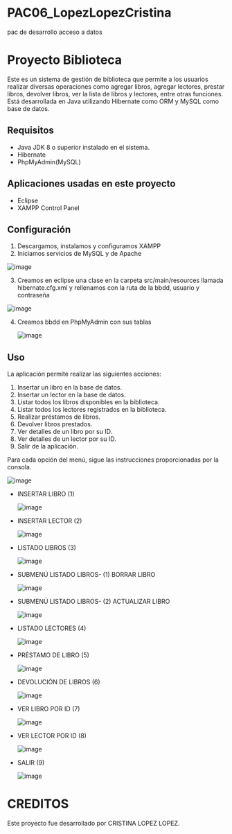 # PAC06_LopezLopezCristina
pac de desarrollo acceso a datos
# Proyecto Biblioteca

Este es un sistema de gestión de biblioteca que permite a los usuarios realizar diversas operaciones como agregar libros, agregar lectores, prestar libros, devolver libros, ver la lista de libros y lectores, entre otras funciones.
Está desarrollada en Java utilizando Hibernate como ORM y MySQL como base de datos.

## Requisitos
* Java JDK 8 o superior instalado en el sistema.
*  Hibernate
* PhpMyAdmin(MySQL)
  
## Aplicaciones usadas en este proyecto
* Eclipse
* XAMPP Control Panel

## Configuración

1. Descargamos, instalamos y configuramos XAMPP 
2. Iniciamos servicios de MySQL y de Apache
   
  ![image](https://github.com/CrisAday/PAC06_LopezLopezCristina/assets/167900357/01a15504-06e0-499c-8dba-0a1ff9fcaf24)

3. Creamos en eclipse una clase en la carpeta src/main/resources llamada hibernate.cfg.xml y rellenamos con la ruta de la bbdd, usuario y contraseña
   

![image](https://github.com/CrisAday/PAC06_LopezLopezCristina/assets/167900357/8f6fb229-ca81-4d96-8f5a-2e31a5fec743)

4. Creamos bbdd en PhpMyAdmin con sus tablas

   ![image](https://github.com/CrisAday/PAC06_LopezLopezCristina/assets/167900357/f70c621d-4a69-4e63-8dc6-1e947193144d)

 


## Uso

La aplicación permite realizar las siguientes acciones:

1. Insertar un libro en la base de datos.
2. Insertar un lector en la base de datos.
3. Listar todos los libros disponibles en la biblioteca.
4. Listar todos los lectores registrados en la biblioteca.
5. Realizar préstamos de libros.
6. Devolver libros prestados.
7. Ver detalles de un libro por su ID.                                            
8. Ver detalles de un lector por su ID.
9. Salir de la aplicación.

Para cada opción del menú, sigue las instrucciones proporcionadas por la consola.

![image](https://github.com/CrisAday/PAC06_LopezLopezCristina/assets/167900357/9386ece5-5eaf-4049-8a09-4423381e892c)

* INSERTAR LIBRO (1)

  ![image](https://github.com/CrisAday/PAC06_LopezLopezCristina/assets/167900357/4d381949-9fc6-4b7a-99a3-d5921bdcc1d5)

* INSERTAR LECTOR (2)

  ![image](https://github.com/CrisAday/PAC06_LopezLopezCristina/assets/167900357/4145646c-1dd8-43d8-aa9c-fd619b479b4c)

* LISTADO LIBROS (3)

  ![image](https://github.com/CrisAday/PAC06_LopezLopezCristina/assets/167900357/7979371b-993d-4c59-ab0a-f6a882d80827)

* SUBMENÚ LISTADO LIBROS- (1) BORRAR LIBRO

  ![image](https://github.com/CrisAday/PAC06_LopezLopezCristina/assets/167900357/16848115-4b29-4bfc-8794-beea497d8a19)

* SUBMENÚ LISTADO LIBROS- (2) ACTUALIZAR LIBRO

  ![image](https://github.com/CrisAday/PAC06_LopezLopezCristina/assets/167900357/8b2ca820-f7c0-4b8d-8a9f-cc7fea2b3561)

* LISTADO LECTORES (4)

  ![image](https://github.com/CrisAday/PAC06_LopezLopezCristina/assets/167900357/0be328a6-f6aa-4093-8131-4c635ecd2009)

* PRÉSTAMO DE LIBRO (5)

  ![image](https://github.com/CrisAday/PAC06_LopezLopezCristina/assets/167900357/2ca49838-bd67-4c2f-8600-f7ea03dcde98)

* DEVOLUCIÓN DE LIBROS (6)

  ![image](https://github.com/CrisAday/PAC06_LopezLopezCristina/assets/167900357/ef253219-96ac-4690-ae74-bd8c869de8cd)

* VER LIBRO POR ID (7)

  ![image](https://github.com/CrisAday/PAC06_LopezLopezCristina/assets/167900357/ba5afb2c-e1bb-4a3e-a177-3c8c41e4319b)


* VER LECTOR POR ID (8)

  ![image](https://github.com/CrisAday/PAC06_LopezLopezCristina/assets/167900357/e316d205-5086-401f-b399-09c54b7cbc75)

* SALIR (9)

  ![image](https://github.com/CrisAday/PAC06_LopezLopezCristina/assets/167900357/36ed39c6-930b-47ac-bfb8-5db113da7d59)



# CREDITOS
Este proyecto fue desarrollado por CRISTINA LOPEZ LOPEZ.









  



  



   




